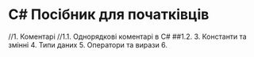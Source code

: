 # C# Посібник для початківців

//1. Коментарі
   //1.1. Однорядкові коментарі в C#
   ##1.2. 
3. Константи та змінні
4. Типи даних
5. Оператори та вирази
6. 
